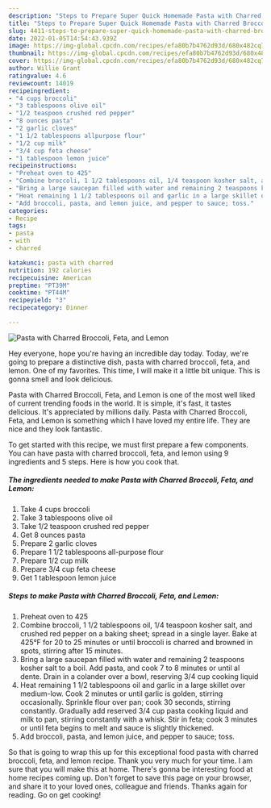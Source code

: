 ```yaml
---
description: "Steps to Prepare Super Quick Homemade Pasta with Charred Broccoli, Feta, and Lemon"
title: "Steps to Prepare Super Quick Homemade Pasta with Charred Broccoli, Feta, and Lemon"
slug: 4411-steps-to-prepare-super-quick-homemade-pasta-with-charred-broccoli-feta-and-lemon
date: 2022-01-05T14:54:43.939Z
image: https://img-global.cpcdn.com/recipes/efa80b7b4762d93d/680x482cq70/pasta-with-charred-broccoli-feta-and-lemon-recipe-main-photo.jpg
thumbnail: https://img-global.cpcdn.com/recipes/efa80b7b4762d93d/680x482cq70/pasta-with-charred-broccoli-feta-and-lemon-recipe-main-photo.jpg
cover: https://img-global.cpcdn.com/recipes/efa80b7b4762d93d/680x482cq70/pasta-with-charred-broccoli-feta-and-lemon-recipe-main-photo.jpg
author: Willie Grant
ratingvalue: 4.6
reviewcount: 14019
recipeingredient:
- "4 cups broccoli"
- "3 tablespoons olive oil"
- "1/2 teaspoon crushed red pepper"
- "8 ounces pasta"
- "2 garlic cloves"
- "1 1/2 tablespoons allpurpose flour"
- "1/2 cup milk"
- "3/4 cup feta cheese"
- "1 tablespoon lemon juice"
recipeinstructions:
- "Preheat oven to 425"
- "Combine broccoli, 1 1/2 tablespoons oil, 1/4 teaspoon kosher salt, and crushed red pepper on a baking sheet; spread in a single layer. Bake at 425°F for 20 to 25 minutes or until broccoli is charred and browned in spots, stirring after 15 minutes."
- "Bring a large saucepan filled with water and remaining 2 teaspoons kosher salt to a boil. Add pasta, and cook 7 to 8 minutes or until al dente. Drain in a colander over a bowl, reserving 3/4 cup cooking liquid"
- "Heat remaining 1 1/2 tablespoons oil and garlic in a large skillet over medium-low. Cook 2 minutes or until garlic is golden, stirring occasionally. Sprinkle flour over pan; cook 30 seconds, stirring constantly. Gradually add reserved 3/4 cup pasta cooking liquid and milk to pan, stirring constantly with a whisk. Stir in feta; cook 3 minutes or until feta begins to melt and sauce is slightly thickened."
- "Add broccoli, pasta, and lemon juice, and pepper to sauce; toss."
categories:
- Recipe
tags:
- pasta
- with
- charred

katakunci: pasta with charred 
nutrition: 192 calories
recipecuisine: American
preptime: "PT39M"
cooktime: "PT44M"
recipeyield: "3"
recipecategory: Dinner

---
```



![Pasta with Charred Broccoli, Feta, and Lemon](https://img-global.cpcdn.com/recipes/efa80b7b4762d93d/680x482cq70/pasta-with-charred-broccoli-feta-and-lemon-recipe-main-photo.jpg)

Hey everyone, hope you're having an incredible day today. Today, we're going to prepare a distinctive dish, pasta with charred broccoli, feta, and lemon. One of my favorites. This time, I will make it a little bit unique. This is gonna smell and look delicious.



Pasta with Charred Broccoli, Feta, and Lemon is one of the most well liked of current trending foods in the world. It is simple, it's fast, it tastes delicious. It's appreciated by millions daily. Pasta with Charred Broccoli, Feta, and Lemon is something which I have loved my entire life. They are nice and they look fantastic.


To get started with this recipe, we must first prepare a few components. You can have pasta with charred broccoli, feta, and lemon using 9 ingredients and 5 steps. Here is how you cook that.

<!--inarticleads1-->

##### The ingredients needed to make Pasta with Charred Broccoli, Feta, and Lemon:

1. Take 4 cups broccoli
1. Take 3 tablespoons olive oil
1. Take 1/2 teaspoon crushed red pepper
1. Get 8 ounces pasta
1. Prepare 2 garlic cloves
1. Prepare 1 1/2 tablespoons all-purpose flour
1. Prepare 1/2 cup milk
1. Prepare 3/4 cup feta cheese
1. Get 1 tablespoon lemon juice




<!--inarticleads2-->

##### Steps to make Pasta with Charred Broccoli, Feta, and Lemon:

1. Preheat oven to 425
1. Combine broccoli, 1 1/2 tablespoons oil, 1/4 teaspoon kosher salt, and crushed red pepper on a baking sheet; spread in a single layer. Bake at 425°F for 20 to 25 minutes or until broccoli is charred and browned in spots, stirring after 15 minutes.
1. Bring a large saucepan filled with water and remaining 2 teaspoons kosher salt to a boil. Add pasta, and cook 7 to 8 minutes or until al dente. Drain in a colander over a bowl, reserving 3/4 cup cooking liquid
1. Heat remaining 1 1/2 tablespoons oil and garlic in a large skillet over medium-low. Cook 2 minutes or until garlic is golden, stirring occasionally. Sprinkle flour over pan; cook 30 seconds, stirring constantly. Gradually add reserved 3/4 cup pasta cooking liquid and milk to pan, stirring constantly with a whisk. Stir in feta; cook 3 minutes or until feta begins to melt and sauce is slightly thickened.
1. Add broccoli, pasta, and lemon juice, and pepper to sauce; toss.




So that is going to wrap this up for this exceptional food pasta with charred broccoli, feta, and lemon recipe. Thank you very much for your time. I am sure that you will make this at home. There's gonna be interesting food at home recipes coming up. Don't forget to save this page on your browser, and share it to your loved ones, colleague and friends. Thanks again for reading. Go on get cooking!
